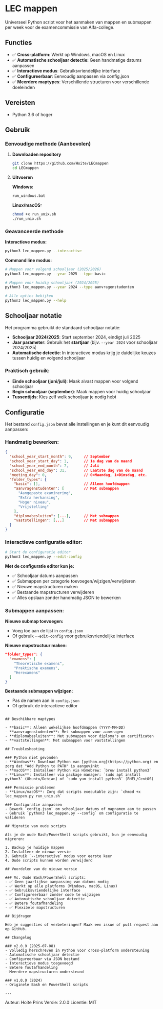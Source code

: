 # LEC mappen
Universeel Python script voor het aanmaken van mappen en submappen per week voor de examencommissie van Alfa-college.

## Functies

- ✅ **Cross-platform**: Werkt op Windows, macOS en Linux
- ✅ **Automatische schooljaar detectie**: Geen handmatige datums aanpassen
- ✅ **Interactieve modus**: Gebruiksvriendelijke interface
- ✅ **Configureerbaar**: Eenvoudig aanpassen via config.json
- ✅ **Meerdere maptypes**: Verschillende structuren voor verschillende doeleinden

## Vereisten

- Python 3.6 of hoger

## Gebruik

### Eenvoudige methode (Aanbevolen)

1. **Downloaden repository**
   ```bash
   git clone https://github.com/Hoite/LECmappen
   cd LECmappen
   ```

2. **Uitvoeren**
   
   **Windows:**
   ```cmd
   run_windows.bat
   ```
   
   **Linux/macOS:**
   ```bash
   chmod +x run_unix.sh
   ./run_unix.sh
   ```

### Geavanceerde methode

**Interactieve modus:**
```bash
python3 lec_mappen.py --interactive
```

**Command line modus:**
```bash
# Mappen voor volgend schooljaar (2025/2026)
python3 lec_mappen.py --year 2025 --type basic

# Mappen voor huidig schooljaar (2024/2025)
python3 lec_mappen.py --year 2024 --type aanvragenstudenten

# Alle opties bekijken
python3 lec_mappen.py --help
```

## Schooljaar notatie

Het programma gebruikt de standaard schooljaar notatie:
- **Schooljaar 2024/2025**: Start september 2024, eindigt juli 2025
- **Jaar parameter**: Gebruik het **startjaar** (bijv. `--year 2024` voor schooljaar 2024/2025)
- **Automatische detectie**: In interactieve modus krijg je duidelijke keuzes tussen huidig en volgend schooljaar

### Praktisch gebruik:
- **Einde schooljaar (juni/juli)**: Maak alvast mappen voor volgend schooljaar
- **Begin schooljaar (september)**: Maak mappen voor huidig schooljaar
- **Tussentijds**: Kies zelf welk schooljaar je nodig hebt

## Configuratie

Het bestand `config.json` bevat alle instellingen en je kunt dit eenvoudig aanpassen:

### Handmatig bewerken:
```json
{
  "school_year_start_month": 9,     // September
  "school_year_start_day": 1,       // 1e dag van de maand
  "school_year_end_month": 7,       // Juli
  "school_year_end_day": 31,        // Laatste dag van de maand
  "meeting_day": 0,                 // 0=Maandag, 1=Dinsdag, etc.
  "folder_types": {
    "basic": [],                    // Alleen hoofdmappen
    "aanvragenstudenten": [         // Met submappen
      "Aangepaste examinering",
      "Extra herkansing",
      "Hoger niveau", 
      "Vrijstelling"
    ],
    "diplomabesluiten": [...],      // Met submappen
    "vaststellingen": [...]         // Met submappen
  }
}
```

### Interactieve configuratie editor:
```bash
# Start de configuratie editor
python3 lec_mappen.py --edit-config
```

**Met de configuratie editor kun je:**
- ✅ Schooljaar datums aanpassen
- ✅ Submappen per categorie toevoegen/wijzigen/verwijderen
- ✅ Nieuwe mapstructuren maken
- ✅ Bestaande mapstructuren verwijderen
- ✅ Alles opslaan zonder handmatig JSON te bewerken

### Submappen aanpassen:

**Nieuwe submap toevoegen:**
- Voeg toe aan de lijst in `config.json`
- Of gebruik `--edit-config` voor gebruiksvriendelijke interface

**Nieuwe mapstructuur maken:**
```json
"folder_types": {
  "examens": [
    "Theoretische examens",
    "Praktische examens",
    "Herexamens"
  ]
}
```

**Bestaande submappen wijzigen:**
- Pas de namen aan in `config.json`  
- Of gebruik de interactieve editor
```

## Beschikbare maptypes

- **basic**: Alleen wekelijkse hoofdmappen (YYYY-MM-DD)
- **aanvragenstudenten**: Met submappen voor aanvragen
- **diplomabesluiten**: Met submappen voor diploma's en certificaten
- **vaststellingen**: Met submappen voor vaststellingen

## Troubleshooting

### Python niet gevonden
- **Windows**: Download Python van [python.org](https://python.org) en zorg dat "Add Python to PATH" is aangevinkt
- **macOS**: Installeer Python via Homebrew: `brew install python3`
- **Linux**: Installeer via package manager: `sudo apt install python3` (Ubuntu/Debian) of `sudo yum install python3` (RHEL/CentOS)

### Permissie problemen
- **Linux/macOS**: Zorg dat scripts executable zijn: `chmod +x lec_mappen.py run_unix.sh`

### Configuratie aanpassen
- Bewerk `config.json` om schooljaar datums of mapnamen aan te passen
- Gebruik `python3 lec_mappen.py --config` om configuratie te valideren

## Migratie van oude scripts

Als je de oude Bash/PowerShell scripts gebruikt, kun je eenvoudig migreren:

1. Backup je huidige mappen
2. Installeer de nieuwe versie
3. Gebruik `--interactive` modus voor eerste keer
4. Oude scripts kunnen worden verwijderd

## Voordelen van de nieuwe versie

### Vs. Oude Bash/PowerShell scripts:
- ✅ Geen jaarlijkse aanpassing van datums nodig
- ✅ Werkt op alle platforms (Windows, macOS, Linux)
- ✅ Gebruiksvriendelijke interface
- ✅ Configureerbaar zonder code te wijzigen
- ✅ Automatische schooljaar detectie
- ✅ Betere foutafhandeling
- ✅ Flexibele mapstructuren

## Bijdragen

Heb je suggesties of verbeteringen? Maak een issue of pull request aan op GitHub.

## Changelog

### v2.0.0 (2025-07-08)
- Volledig herschreven in Python voor cross-platform ondersteuning
- Automatische schooljaar detectie
- Configureerbaar via JSON bestand
- Interactieve modus toegevoegd
- Betere foutafhandeling
- Meerdere mapstructuren ondersteund

### v1.0.0 (2024)
- Originele Bash en PowerShell scripts

---

```
Auteur: Hoite Prins
Versie: 2.0.0
Licentie: MIT
```